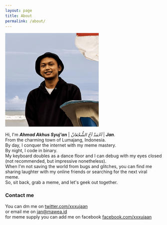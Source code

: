 ```yaml
---
layout: page
title: About
permalink: /about/
---
```

![jan](https://raw.githubusercontent.com/xujaan/xujaan.github.io/master/images/photo-profile-small.png)

Hi, I'm **_Ahmad Akhus Syuj'an_** | _اَحْمَدْ اَخُ الشُّجْعَانْ_ | **_Jan_**.  
From the charming town of Lumajang, Indonesia.  
By day, I conquer the internet with my meme mastery.  
By night, I code in binary.  
My keyboard doubles as a dance floor and I can debug with my eyes closed (not recommended, but impressive nonetheless).  
When I'm not saving the world from bugs and glitches, you can find me sharing laughter with my online friends or searching for the next viral meme.  
So, sit back, grab a meme, and let's geek out together.

### Contact me

You can dm me on [twitter.com/xxxujaan](https://twitter.com/xxxujaan)  
or email me on [jan@mawea.id](mailto:jan@mawea.id)  
for meme supply you can add me on facebook [facebook.com/xxxujaan](https://facebook.com/xxxujaan)
